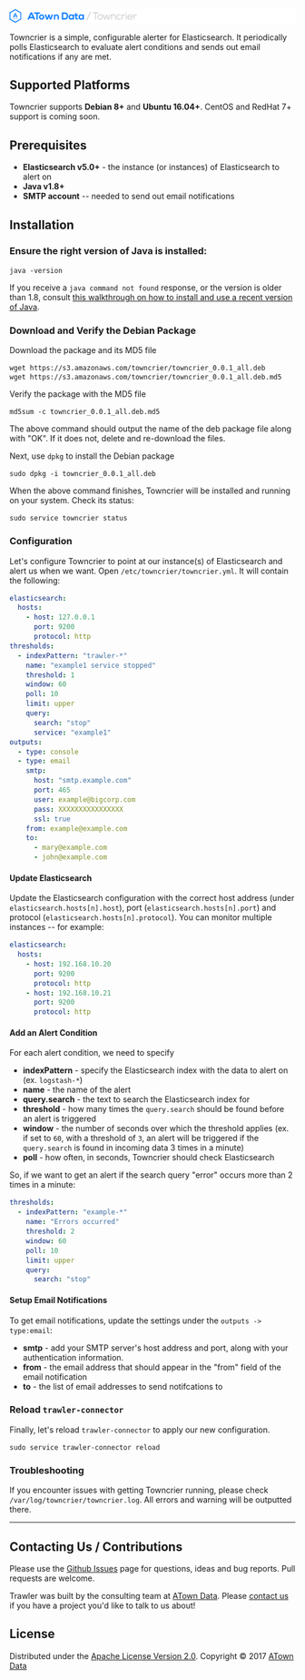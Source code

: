 [![ATown Data](/img/towncrier-banner.png)](https://www.atowndata.com)

Towncrier is a simple, configurable alerter for Elasticsearch. It periodically polls Elasticsearch to evaluate alert conditions and sends out email notifications if any are met.

## Supported Platforms

Towncrier supports **Debian 8+** and **Ubuntu 16.04+**. CentOS and RedHat 7+ support is coming soon.

## Prerequisites

* **Elasticsearch v5.0+** - the instance (or instances) of Elasticsearch to alert on
* **Java v1.8+**
* **SMTP account** -- needed to send out email notifications

## Installation

### Ensure the right version of Java is installed:

```
java -version
```

If you receive a `java command not found` response, or the version is older than 1.8, consult [this walkthrough on how to install and use a recent version of Java](https://www.digitalocean.com/community/tutorials/how-to-install-java-with-apt-get-on-ubuntu-16-04).

### Download and Verify the Debian Package

Download the package and its MD5 file

```Shell
wget https://s3.amazonaws.com/towncrier/towncrier_0.0.1_all.deb
wget https://s3.amazonaws.com/towncrier/towncrier_0.0.1_all.deb.md5
```

Verify the package with the MD5 file

````
md5sum -c towncrier_0.0.1_all.deb.md5
````

The above command should output the name of the deb package file along with "OK". If it does not, delete and re-download the files.

Next, use `dpkg` to install the Debian package

```
sudo dpkg -i towncrier_0.0.1_all.deb
```

When the above command finishes, Towncrier will be installed and running on your system. Check its status:

```
sudo service towncrier status
```

### Configuration

Let's configure Towncrier to point at our instance(s) of Elasticsearch and alert us when we want. Open `/etc/towncrier/towncrier.yml`. It will contain the following:

```YAML
elasticsearch:
  hosts:
    - host: 127.0.0.1
      port: 9200
      protocol: http
thresholds:
  - indexPattern: "trawler-*"
    name: "example1 service stopped"
    threshold: 1
    window: 60
    poll: 10
    limit: upper
    query:
      search: "stop"
      service: "example1"
outputs:
  - type: console
  - type: email
    smtp:
      host: "smtp.example.com"
      port: 465
      user: example@bigcorp.com
      pass: XXXXXXXXXXXXXXXX
      ssl: true
    from: example@example.com
    to:
      - mary@example.com
      - john@example.com
```

#### Update Elasticsearch

Update the Elasticsearch configuration with the correct host address (under `elasticsearch.hosts[n].host`), port (`elasticsearch.hosts[n].port`) and protocol (`elasticsearch.hosts[n].protocol`). You can monitor multiple instances -- for example:

```YAML
elasticsearch:
  hosts:
    - host: 192.168.10.20
      port: 9200
      protocol: http
    - host: 192.168.10.21
      port: 9200
      protocol: http
```

#### Add an Alert Condition

For each alert condition, we need to specify
  * **indexPattern** - specify the Elasticsearch index with the data to alert on (ex. `logstash-*`)
  * **name** - the name of the alert
  * **query.search** - the text to search the Elasticsearch index for
  * **threshold** - how many times the `query.search` should be found before an alert is triggered
  * **window** - the number of seconds over which the threshold applies (ex. if set to `60`, with a threshold of `3`, an alert will be triggered if the `query.search` is found in incoming data 3 times in a minute)
  * **poll** - how often, in seconds, Towncrier should check Elasticsearch

So, if we want to get an alert if the search query "error" occurs more than 2 times in a minute:

```YAML
thresholds:
  - indexPattern: "example-*"
    name: "Errors occurred"
    threshold: 2
    window: 60
    poll: 10
    limit: upper
    query:
      search: "stop"
```

#### Setup Email Notifications

To get email notifications, update the settings under the `outputs -> type:email`:
* **smtp** - add your SMTP server's host address and port, along with your authentication information.
* **from** - the email address that should appear in the "from" field of the email notification
* **to** - the list of email addresses to send notifcations to

### Reload `trawler-connector`

Finally, let's reload `trawler-connector` to apply our new configuration.

```Shell
sudo service trawler-connector reload
```

### Troubleshooting

If you encounter issues with getting Towncrier running, please check `/var/log/towncrier/towncrier.log`. All errors and warning will be outputted there.

---

## Contacting Us / Contributions

Please use the [Github Issues](https://github.com/atowndata/towncrier/issues) page for questions, ideas and bug reports. Pull requests are welcome.

Trawler was built by the consulting team at [ATown Data](https://www.atowndata.com). Please [contact us](https://atowndata.com/contact/) if you have a project you'd like to talk to us about!


## License

Distributed under the [Apache License Version 2.0](http://www.apache.org/licenses/LICENSE-2.0).
Copyright &copy; 2017 [ATown Data](https://www.atowndata.com)